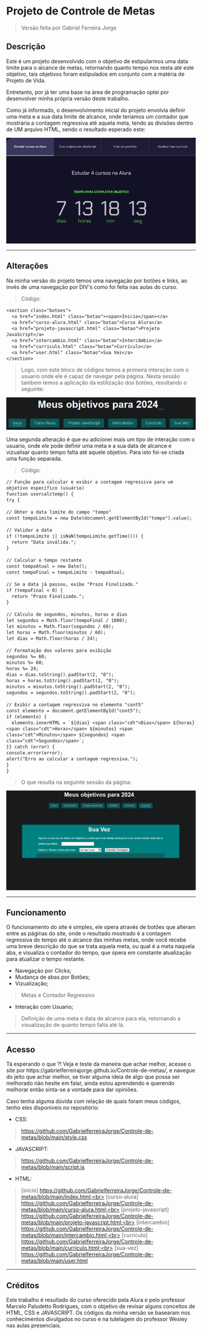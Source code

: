 # Projeto de Controle de Metas
> Versão feita por Gabriel Ferreira Jorge

## Descrição
<p>Este é um projeto desenvolvido com o objetivo de estipularmos uma data limite para o alcance de metas, retornando quanto tempo nos resta até este objetivo, tais objetivos foram estipulados em conjunto com a matéria de Projeto de Vida.<br> 
<p>Entretanto, por já ter uma base na área de programação optei por desenvolver minha própria versão deste trabalho.</p>
<p>Como já informado, o desenvolvimento inicial do projeto envolvia definir uma meta e a sua data limite de alcance, onde teriamos um contador que mostraria a contagem regressiva até aquela meta, tendo as divisões dentro de UM arquivo HTML, sendo o resultado esperado este:</p>

<img src = "Captura de tela 2024-02-22 172230.png">

<hr>

## Alterações
<p>Na minha versão do projeto temos uma navegação por botões e links, ao invés de uma navegação por DIV's como foi feita nas aulas do curso.</p>

> Código:
>   <!--Sessão de botões, para fazer linkagem dos arquivos HTML-->
    <section class="botoes">
      <a href="index.html" class="botao"><span>Inicio</span></a>
      <a href="curso-alura.html" class="botao">Curso Alura</a>
      <a href="projeto-javascript.html" class="botao">Projeto JavaScript</a>
      <a href="intercambio.html" class="botao">Intercâmbio</a>
      <a href="curriculo.html" class="botao">Currículo</a>
      <a href="user.html" class="botao">Sua Vez</a>
    </section>
> Logo, com este bloco de códigos temos a primeira interação com o usuario onde ele é capaz de navegar pela página. 
> Nesta sessão tambem temos a aplicação da estilização dos botões, resultando o seguinte:

<img src=https://github.com/GabrielferreiraJorge/Controle-de-metas/blob/main/Captura%20de%20tela%202024-02-28%20153122.png>

<p>Uma segunda alteração é que eu adicionei mais um tipo de interação com o usuario, onde ele pode definir uma meta e a sua data de alcance e vizualisar quanto tempo falta até aquele objetivo. Para isto foi-se criada uma função separada. </p>

> Código:
>
    // Função para calcular e exibir a contagem regressiva para um objetivo específico (usuário)
    function usercalctemp() {
    try {
    
    // Obter a data limite do campo "tempo"
    const tempoLimite = new Date(document.getElementById("tempo").value);
    
    // Validar a data
    if (!tempoLimite || isNaN(tempoLimite.getTime())) {
      return "Data inválida.";
    }

    // Calcular o tempo restante
    const tempoAtual = new Date();
    const tempoFinal = tempoLimite - tempoAtual;

    // Se a data já passou, exibe "Prazo Finalizado."
    if (tempoFinal < 0) {
      return "Prazo Finalizado.";
    }

    // Cálculo de segundos, minutos, horas e dias
    let segundos = Math.floor(tempoFinal / 1000);
    let minutos = Math.floor(segundos / 60);
    let horas = Math.floor(minutos / 60);
    let dias = Math.floor(horas / 24);

    // Formatação dos valores para exibição
    segundos %= 60;
    minutos %= 60;
    horas %= 24;
    dias = dias.toString().padStart(2, "0");
    horas = horas.toString().padStart(2, "0");
    minutos = minutos.toString().padStart(2, "0");
    segundos = segundos.toString().padStart(2, "0");

    // Exibir a contagem regressiva no elemento "cont5"
    const elemento = document.getElementById("cont5");
    if (elemento) {
      elemento.innerHTML = `${dias} <span class="cdt">Dias</span> ${horas} <span class="cdt">Horas</span> ${minutos} <span class="cdt">Minutos</span> ${segundos} <span class="cdt">Segundos</span>`;
    }} catch (error) {
    console.error(error);
    alert("Erro ao calcular a contagem regressiva.");
    }
    }
> O que resulta na seguinte sessão da página:
<img src=https://github.com/GabrielferreiraJorge/Controle-de-metas/blob/main/Captura%20de%20tela%202024-02-29%20152759.png>

<hr>

## Funcionamento

<p>O funcionamento do site é simples, ele opera através de botões que alteram entre as páginas do site, onde o resultado mostrado é a contagem regressiva do tempo até o alcance das minhas metas, onde você recebe uma breve descrição do que se trata aquela meta, ou qual é a meta naquela aba, e visualiza o contador do tempo, que opera em constante atualização para atualizar o tempo restante.</p>

- Navegação por Clicks;
- Mudança de abas por Botões;
- Vizualização;
> Metas e Contador Regressivo
- Interação com Usuario;
> Definição de uma meta e data de alcance para ela, retornando a visualização de quanto tempo falta até lá.

<hr>

## Acesso

<p>Tá esperando o que ?! Veja e teste da maneira que achar melhor, acesse o site por https://gabrielferreirajorge.github.io/Controle-de-metas/, e navegue do jeito que achar melhor, se tiver alguma ideia de algo que possa ser melhorado não hesite em falar, ainda estou aprendendo e querendo melhorar então sinta-se a vontade para dar opiniões.</p>
<p>Caso tenha alguma dúvida com relação de quais foram meus códigos, tenho eles disponiveis no repositório:</p>

- CSS:
> https://github.com/GabrielferreiraJorge/Controle-de-metas/blob/main/style.css
- JAVASCRIPT:
> https://github.com/GabrielferreiraJorge/Controle-de-metas/blob/main/script.js
- HTML:
> [inicio] https://github.com/GabrielferreiraJorge/Controle-de-metas/blob/main/index.html;<br>
> [curso-alura] https://github.com/GabrielferreiraJorge/Controle-de-metas/blob/main/curso-alura.html;<br>
> [projeto-javascript] https://github.com/GabrielferreiraJorge/Controle-de-metas/blob/main/projeto-javascript.html;<br>
> [intercambio] https://github.com/GabrielferreiraJorge/Controle-de-metas/blob/main/intercambio.html;<br>
> [curriculo] https://github.com/GabrielferreiraJorge/Controle-de-metas/blob/main/curriculo.html;<br>
> [sua-vez] https://github.com/GabrielferreiraJorge/Controle-de-metas/blob/main/user.html<br>

<hr>

## Créditos
<p>Este trabalho é resultado do curso oferecido pela Alura e pelo professor Marcelo Paludetto Rodrigues, com o objetivo de revisar alguns conceitos de HTML, CSS e JAVASCRIPT. Os códigos da minha versão se basearam nos conhecimentos divulgados no curso e na tutelagem do professor Wesley nas aulas presenciais. </p>

